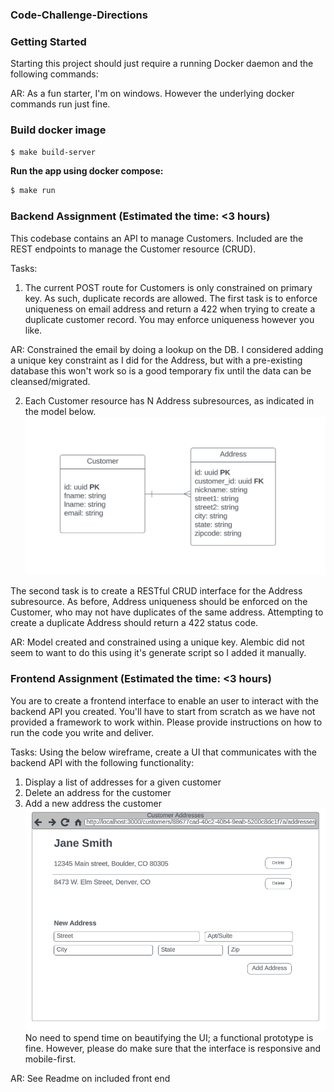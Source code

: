### Code-Challenge-Directions ###


### Getting Started ###

Starting this project should just require a running Docker daemon and the following commands:

AR: As a fun starter, I'm on windows. However the underlying docker commands run just fine.
### Build docker image ###
```sh
$ make build-server 
```

**Run the app using docker compose:**
```sh
$ make run
```

### Backend Assignment (Estimated the time: <3 hours)
This codebase contains an API to manage Customers. Included are the REST endpoints to manage the Customer resource (CRUD). 

Tasks:
1. The current POST route for Customers is only constrained on primary key. As such, duplicate records are allowed. The first task is to enforce uniqueness on email address and return a 422 when trying to create a duplicate customer record. You may enforce uniqueness however you like.

AR: Constrained the email by doing a lookup on the DB. I considered adding a unique key constraint as I did for the Address, but with a pre-existing database this won't work so is a good temporary fix until the data can be cleansed/migrated.

2. Each Customer resource has N Address subresources, as indicated in the model below. 
![A test image](model.png)

The second task is to create a RESTful CRUD interface for the Address subresource. As before, Address uniqueness should be enforced on the Customer, who may not have duplicates of the same address. Attempting to create a duplicate Address should return a 422 status code.

AR: Model created and constrained using a unique key. Alembic did not seem to want to do this using it's generate script so I added it manually.

### Frontend Assignment (Estimated the time: <3 hours)
You are to create a frontend interface to enable an user to interact with the backend API you created. You'll have to start from scratch as we have not provided a framework to work within. Please provide instructions on how to run the code you write and deliver. 

Tasks:
Using the below wireframe, create a UI that communicates with the backend API with the following functionality:
1. Display a list of addresses for a given customer
2. Delete an address for the customer
3. Add a new address the customer
![A test image](ui-wireframe.png)
No need to spend time on beautifying the UI; a functional prototype is fine. However, please do make sure that the interface is responsive and mobile-first.

AR: See Readme on included front end


